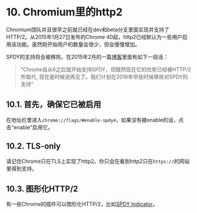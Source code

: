 # 10. Chromium里的http2

Chromium团队并且很早之前就已经在dev和beta分支里面实现并支持了HTTP/2。从2015年1月27日发布的Chrome 40起，http2已经默认为一些用户启用该功能。虽然刚开始用户的数量会很少，但会慢慢增加。

SPDY的支持将会被移除。在2015年2月的一篇[博客](http://blog.chromium.org/2015/02/hello-http2-goodbye-spdy-http-is_9.html)里面有如下一段话：

> “Chrome自从6之后就开始支持SPDY，但既然现在它的优势已经被HTTP/2所取代, 现在是时候说再见了。我们计划在2016年早些时候移除对SPDY的支持”

## 10.1. 首先，确保它已被启用

在地址栏里进入`chrome://flags/#enable-spdy4`，如果没有被enable的话，点击"enable"启用它。

## 10.2. TLS-only

请记住Chrome只在TLS上实现了http2。你只会在看到http2只在`https://`的网站里得到支持。

## 10.3. 图形化HTTP/2

有一些Chrome的插件可以图形化HTTP/2，比如[SPDY Indicator](https://chrome.google.com/webstore/detail/spdy-indicator/mpbpobfflnpcgagjijhmgnchggcjblin)。
